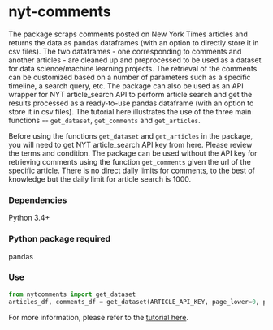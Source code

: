 # nyt-comments
The package scraps comments posted on New York Times articles and returns the data as pandas dataframes (with an option to directly store it in csv files). The two dataframes - one corresponding to comments and another articles - are cleaned up and preprocessed to be used as a dataset for data science/machine learning projects. The retrieval of the comments can be customized based on a number of parameters such as a specific timeline, a search query, etc. The package can also be used as an API wrapper for NYT article_search API to perform article search and get the results processed as a ready-to-use pandas dataframe (with an option to store it in csv files). The tutorial here illustrates the use of the three main functions -- `get_dataset`, `get_comments` and `get_articles`.

Before using the functions `get_dataset` and `get_articles` in the package, you will need to get NYT article_search API key from here. Please review the terms and condition.  The package can be used without the API key for retrieving comments using the function `get_comments` given the url of the specific article. There is no direct daily limits for comments, to the best of knowledge but the daily limit for article search is 1000.

### Dependencies
Python 3.4+


### Python package required
pandas

### Use
```python
from nytcomments import get_dataset
articles_df, comments_df = get_dataset(ARTICLE_API_KEY, page_lower=0, page_upper=2)
```
For more information, please refer to the [tutorial here](https://github.com/AashitaK/nyt-comments/blob/master/Tutorial.ipynb).



